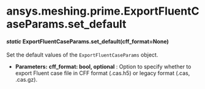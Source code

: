 # ansys.meshing.prime.ExportFluentCaseParams.set_default



#### *static* ExportFluentCaseParams.set_default(cff_format=None)

Set the default values of the `ExportFluentCaseParams` object.

* **Parameters:**
  **cff_format: bool, optional**
  : Option to specify whether to export Fluent case file in CFF format (.cas.h5) or legacy format (.cas, .cas.gz).

<!-- !! processed by numpydoc !! -->
